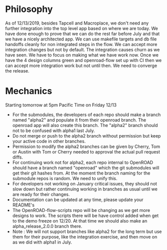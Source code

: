 # Philosophy

As of 12/13/2019, besides Tapcell and Macroplace, we don't need any
further integration into the top level app based on where we are today.
We have done enough to prove that we can do the rest far before July and
that we have a nicely architected app. We can use makefile targets and
db file handoffs cleanly for non integrated steps in the flow. We can
accept more integration changes but not by default. The integration
causes churn as we have seen. We have to focus on making what we have
work now. Once we have the 4 design columns green and openroad-flow set
up with CI then we can accept more integration work but not until then.
We need to converge the release.

# Mechanics

Starting tomorrow at 5pm Pacific Time on Friday 12/13

- For the submodules, the developers of each repo should make a branch
  named "alpha2" and populate it from their openroad branch. The
  openroad app will also create this branch. The "alpha2" branch
  should not to be confused with alpha1 last July.
- Do not merge or push to the alpha2 branch without permission but
  keep your active code in other branches.
- Permission to modify the alpha2 branches can be given by Cherry, Tom
  or Austin with Tom or Cherry needed to approval the actual pull
  request diffs.
- For continuing work not for alpha2, each repo internal to OpenROAD
  should have a branch named "openroad" which the git submodules will
  get their git hashes from. At the moment the branch naming for the
  submodule repos is random. We need to unify this.
- For developers not working on January critical issues, they should
  not slow down but rather continuing working in branches as usual
  until we are ready for their changes.
- Documentation can be updated at any time, please update your
  README's
- The OpenROAD-flow-scripts repo will be changing as we get more
  designs to work. The scripts there will be have control added when
  get to the demo freeze on 12/20. At that time we should also make an
  alpha_release_2.0.0 branch there.
- Note : We will not support branches like alpha2 for the long term
  but use them for their purpose, like the integration exercise, and
  then move on as we did with alpha1 in July.
